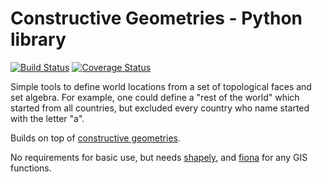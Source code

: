 # Constructive Geometries - Python library

[![Build Status](https://travis-ci.org/cmutel/constructive_geometries.svg?branch=master)](https://travis-ci.org/cmutel/constructive_geometries) [![Coverage Status](https://coveralls.io/repos/github/cmutel/constructive_geometries/badge.svg?branch=master)](https://coveralls.io/github/cmutel/constructive_geometries?branch=master)

Simple tools to define world locations from a set of topological faces and set algebra. For example, one could define a "rest of the world" which started from all countries, but excluded every country who name started with the letter "a".

Builds on top of [constructive geometries](https://github.com/cmutel/constructive_geometries).

No requirements for basic use, but needs [shapely](https://github.com/Toblerity/Shapely), and [fiona](https://github.com/Toblerity/Fiona) for any GIS functions.
